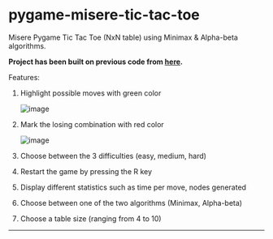 # pygame-misere-tic-tac-toe
 Misere Pygame Tic Tac Toe (NxN table) using Minimax & Alpha-beta algorithms.

**Project has been built on previous code from [here](https://replit.com/@IrinaCiocan/x-si-0-interf-grafica-matrice).**

Features:
1. Highlight possible moves with green color

    ![image](https://i.imgur.com/yWyILiF.png)

2. Mark the losing combination with red color

    ![image](https://i.imgur.com/05HNnZv.png)

3. Choose between the 3 difficulties (easy, medium, hard)

4. Restart the game by pressing the R key

5. Display different statistics such as time per move, nodes generated

6. Choose between one of the two algorithms (Minimax, Alpha-beta)

7. Choose a table size (ranging from 4 to 10)
    
---
